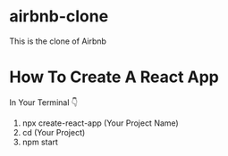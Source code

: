 # airbnb-clone
This is the clone of Airbnb
# How To Create A React App
In Your Terminal 👇
1. npx create-react-app (Your Project Name)
2. cd (Your Project)
3. npm start

